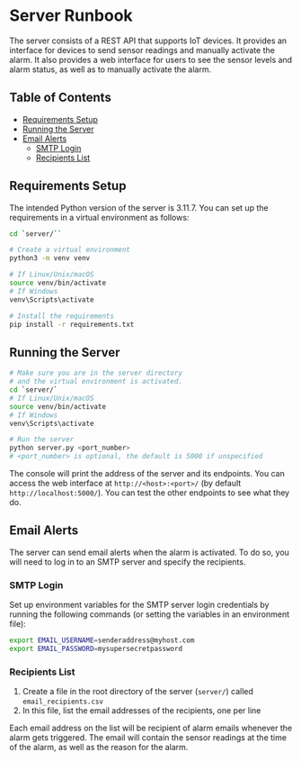 # Server Runbook

The server consists of a REST API that supports IoT devices. It provides an interface for devices to send sensor
readings and manually activate the alarm. It also provides a web interface for users to see the sensor levels and alarm
status, as well as to manually activate the alarm.

## Table of Contents

- [Requirements Setup](#requirements-setup)
- [Running the Server](#running-the-server)
- [Email Alerts](#email-alerts)
    - [SMTP Login](#smtp-login)
    - [Recipients List](#recipients-list)

## Requirements Setup

The intended Python version of the server is 3.11.7. You can set up the requirements in a virtual environment as
follows:

```bash
cd `server/``

# Create a virtual environment
python3 -m venv venv

# If Linux/Unix/macOS
source venv/bin/activate
# If Windows
venv\Scripts\activate

# Install the requirements
pip install -r requirements.txt
```

## Running the Server

```bash
# Make sure you are in the server directory
# and the virtual environment is activated.
cd `server/`
# If Linux/Unix/macOS
source venv/bin/activate
# If Windows
venv\Scripts\activate

# Run the server
python server.py <port_number>
# <port_number> is optional, the default is 5000 if unspecified
```

The console will print the address of the server and its endpoints. You can access the web interface
at `http://<host>:<port>/` (by default `http://localhost:5000/`). You can test the other endpoints to see what they do.

## Email Alerts

The server can send email alerts when the alarm is activated. To do so, you will need to log in to an SMTP server and
specify the recipients.

### SMTP Login

Set up environment variables for the SMTP server login credentials by running the following commands (or setting the
variables in an environment file):

```bash
export EMAIL_USERNAME=senderaddress@myhost.com
export EMAIL_PASSWORD=mysupersecretpassword
```

### Recipients List

1. Create a file in the root directory of the server (`server/`) called `email_recipients.csv`
2. In this file, list the email addresses of the recipients, one per line

Each email address on the list will be recipient of alarm emails whenever the alarm gets triggered. The email will
contain the sensor readings at the time of the alarm, as well as the reason for the alarm.
